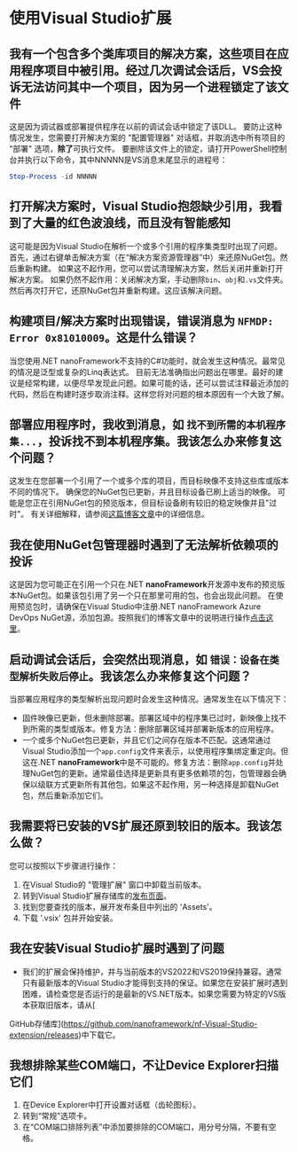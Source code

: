 # 使用Visual Studio扩展

## 我有一个包含多个类库项目的解决方案，这些项目在应用程序项目中被引用。经过几次调试会话后，VS会投诉无法访问其中一个项目，因为另一个进程锁定了该文件

这是因为调试器或部署提供程序在以前的调试会话中锁定了该DLL。
要防止这种情况发生，您需要打开解决方案的 "配置管理器" 对话框，并取消选中所有项目的 "部署" 选项，**除了**可执行文件。
要删除该文件上的锁定，请打开PowerShell控制台并执行以下命令，其中NNNNN是VS消息末尾显示的进程号：
```powershell
Stop-Process -id NNNNN
```

## 打开解决方案时，Visual Studio抱怨缺少引用，我看到了大量的红色波浪线，而且没有智能感知

这可能是因为Visual Studio在解析一个或多个引用的程序集类型时出现了问题。
首先，通过右键单击解决方案（在“解决方案资源管理器”中）来还原NuGet包。然后重新构建。
如果这不起作用，您可以尝试清理解决方案，然后关闭并重新打开解决方案。
如果仍然不起作用：关闭解决方案，手动删除`bin`、`obj`和`.vs`文件夹。然后再次打开它，还原NuGet包并重新构建。这应该解决问题。

## 构建项目/解决方案时出现错误，错误消息为 `NFMDP: Error 0x81010009`。这是什么错误？

当您使用.NET nanoFramework不支持的C#功能时，就会发生这种情况。最常见的情况是泛型或复杂的Linq表达式。
目前无法准确指出问题出在哪里。最好的建议是经常构建，以便尽早发现此问题。如果可能的话，还可以尝试注释最近添加的代码，然后在构建时逐步取消注释。这样您将对问题的根本原因有一个大致了解。

## 部署应用程序时，我收到消息，如 `找不到所需的本机程序集...`，投诉找不到本机程序集。我该怎么办来修复这个问题？

这发生在您部署一个引用了一个或多个库的项目，而目标映像不支持这些库或版本不同的情况下。
确保您的NuGet包已更新，并且目标设备已刷上适当的映像。
可能是您正在引用NuGet包的预览版本，但目标设备刷有较旧的稳定映像并且"过时"。
有关详细解释，请参阅[这篇博客文章](https://www.nanoframework.net/nuget-assembly-and-native-versions/)中的详细信息。

## 我在使用NuGet包管理器时遇到了无法解析依赖项的投诉

这是因为您可能正在引用一个只在.NET **nanoFramework**开发源中发布的预览版本NuGet包。如果该包引用了另一个只在那里可用的包，也会出现此问题。
在使用预览包时，请确保在Visual Studio中注册.NET nanoFramework Azure DevOps NuGet源，添加包源。按照我们的博客文章中的说明进行操作[点击这里](https://nanoframework.net/setup-visual-studio-to-access-preview-versions-feed/)。

## 启动调试会话后，会突然出现消息，如 `错误：设备在类型解析失败后停止`。我该怎么办来修复这个问题？

当部署应用程序的类型解析出现问题时会发生这种情况。通常发生在以下情况下：

- 固件映像已更新，但未删除部署。部署区域中的程序集已过时，新映像上找不到所需的类型或版本。修复方法：删除部署区域并部署新版本的应用程序。
- 一个或多个NuGet包已更新，并且它们之间存在版本不匹配。这通常通过Visual Studio添加一个`app.config`文件来表示，以使用程序集绑定重定向。但这在.NET **nanoFramework**中是不可能的。修复方法：删除`app.config`并处理NuGet包的更新。通常最佳选择是更新具有更多依赖项的包，包管理器会确保以级联方式更新所有其他包。如果这不起作用，另一种选择是卸载NuGet包，然后重新添加它们。

## 我需要将已安装的VS扩展还原到较旧的版本。我该怎么做？

您可以按照以下步骤进行操作：

1. 在Visual Studio的 "管理扩展" 窗口中卸载当前版本。
1. 转到Visual Studio扩展存储库的[发布页面](https://github.com/nanoframework/nf-Visual-Studio-extension/releases)。
1. 找到您要查找的版本，展开发布条目中列出的 'Assets'。
1. 下载 '.vsix' 包并开始安装。

## 我在安装Visual Studio扩展时遇到了问题

- 我们的扩展会保持维护，并与当前版本的VS2022和VS2019保持兼容。通常只有最新版本的Visual Studio才能得到支持的保证。如果您在安装扩展时遇到困难，请检查您是否运行的是最新的VS.NET版本。如果您需要为特定的VS版本获取旧版本，请从[

GitHub存储库](https://github.com/nanoframework/nf-Visual-Studio-extension/releases)中下载它。


## 我想排除某些COM端口，不让Device Explorer扫描它们

1. 在Device Explorer中打开设置对话框（齿轮图标）。
1. 转到“常规”选项卡。
1. 在“COM端口排除列表”中添加要排除的COM端口，用分号分隔，不要有空格。